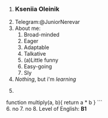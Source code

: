 1. ### Kseniia Oleinik
2. Telegram:@JuniorNerevar
3. About me:
	1. Broad-minded
	2. Eager
	3. Adaptable
	4. Talkative
	5. (a)Little funny
	6. Easy-going
	7. Sly
4. *Nothing*, but i'm *learning*
5.    ```    
function multiply(a, b){
  return a * b
}
    ```    
6. no
7. no
8. Level of English: __B1__

 
